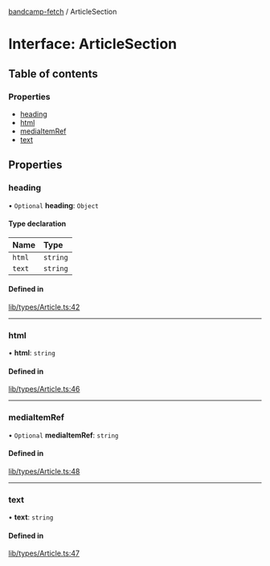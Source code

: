[bandcamp-fetch](../README.md) / ArticleSection

# Interface: ArticleSection

## Table of contents

### Properties

- [heading](ArticleSection.md#heading)
- [html](ArticleSection.md#html)
- [mediaItemRef](ArticleSection.md#mediaitemref)
- [text](ArticleSection.md#text)

## Properties

### heading

• `Optional` **heading**: `Object`

#### Type declaration

| Name | Type |
| :------ | :------ |
| `html` | `string` |
| `text` | `string` |

#### Defined in

[lib/types/Article.ts:42](https://github.com/patrickkfkan/bandcamp-fetch/blob/7815c68/src/lib/types/Article.ts#L42)

___

### html

• **html**: `string`

#### Defined in

[lib/types/Article.ts:46](https://github.com/patrickkfkan/bandcamp-fetch/blob/7815c68/src/lib/types/Article.ts#L46)

___

### mediaItemRef

• `Optional` **mediaItemRef**: `string`

#### Defined in

[lib/types/Article.ts:48](https://github.com/patrickkfkan/bandcamp-fetch/blob/7815c68/src/lib/types/Article.ts#L48)

___

### text

• **text**: `string`

#### Defined in

[lib/types/Article.ts:47](https://github.com/patrickkfkan/bandcamp-fetch/blob/7815c68/src/lib/types/Article.ts#L47)
